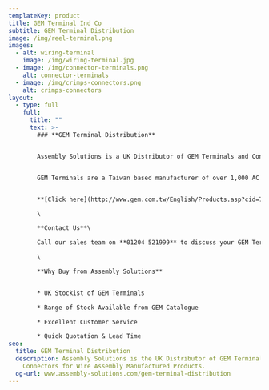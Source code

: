 ```yaml
---
templateKey: product
title: GEM Terminal Ind Co
subtitle: GEM Terminal Distribution
image: /img/reel-terminal.png
images:
  - alt: wiring-terminal
    image: /img/wiring-terminal.jpg
  - image: /img/connector-terminals.png
    alt: connector-terminals
  - image: /img/crimps-connectors.png
    alt: crimps-connectors
layout:
  - type: full
    full:
      title: ""
      text: >-
        ### **GEM Terminal Distribution**


        Assembly Solutions is a UK Distributor of GEM Terminals and Connectors.


        GEM Terminals are a Taiwan based manufacturer of over 1,000 AC Terminals and Plug Inserts for Powercords. 


        **[Click here](http://www.gem.com.tw/English/Products.asp?cid=73)** to view the full range of GEM Terminals and Connectors.\

        \

        **Contact Us**\

        Call our sales team on **01204 521999** to discuss your GEM Terminal requirements or email **enquiry@assembly-solutions.com** and we'll be straight back to you.\

        \

        **Why Buy from Assembly Solutions**


        * UK Stockist of GEM Terminals

        * Range of Stock Available from GEM Catalogue

        * Excellent Customer Service

        * Quick Quotation & Lead Time
seo:
  title: GEM Terminal Distribution
  description: Assembly Solutions is the UK Distributor of GEM Terminals and
    Connectors for Wire Assembly Manufactured Products.
  og-url: www.assembly-solutions.com/gem-terminal-distribution
---
```

